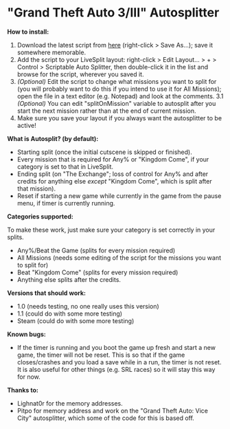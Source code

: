 # "Grand Theft Auto 3/III" Autosplitter

**How to install:**

1. Download the latest script from [here](https://raw.githubusercontent.com/zoton2/LiveSplit.Scripts/master/LiveSplit.GTA3.asl) (right-click > Save As...); save it somewhere memorable.
2. Add the script to your LiveSplit layout: right-click > Edit Layout... > + > Control > Scriptable Auto Splitter, then double-click it in the list and browse for the script, wherever you saved it.
3. *(Optional)* Edit the script to change what missions you want to split for (you will probably want to do this if you intend to use it for All Missions); open the file in a text editor (e.g. Notepad) and look at the comments.
3.1 *(Optional)* You can edit "splitOnMission" variable to autosplit after you start the next mission rather than at the end of current mission.
4. Make sure you save your layout if you always want the autosplitter to be active!

**What is Autosplit? (by default):**

- Starting split (once the initial cutscene is skipped or finished).
- Every mission that is required for Any% or "Kingdom Come", if your category is set to that in LiveSplit.
- Ending split (on "The Exchange"; loss of control for Any% and after credits for anything else *except* "Kingdom Come", which is split after that mission).
- Reset if starting a new game while currently in the game from the pause menu, if timer is currently running.

**Categories supported:**

To make these work, just make sure your category is set correctly in your splits.
- Any%/Beat the Game (splits for every mission required)
- All Missions (needs some editing of the script for the missions you want to split for)
- Beat "Kingdom Come" (splits for every mission required)
- Anything else splits after the credits.

**Versions that should work:**

- 1.0 (needs testing, no one really uses this version)
- 1.1 (could do with some more testing)
- Steam (could do with some more testing)

**Known bugs:**

- If the timer is running and you boot the game up fresh and start a new game, the timer will not be reset. This is so that if the game closes/crashes and you load a save while in a run, the timer is not reset. It is also useful for other things (e.g. SRL races) so it will stay this way for now.

**Thanks to:**

- Lighnat0r for the memory addresses.
- Pitpo for memory address and work on the "Grand Theft Auto: Vice City" autosplitter, which some of the code for this is based off.
